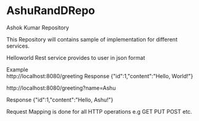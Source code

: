 # AshuRandDRepo
Ashok Kumar Repository 

This Repository will contains sample of implementation  for different services.


Helloworld Rest service provides to user in json format 

Example  
http://localhost:8080/greeting 
Response
{"id":1,"content":"Hello, World!"}

http://localhost:8080/greeting?name=Ashu

Response 
{"id":1,"content":"Hello, Ashu!"}

Request Mapping is done for all HTTP operations e.g GET PUT POST etc.
